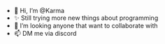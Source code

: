 - 👋 Hi, I’m @Karma
- ✨ Still trying more new things about programming 
- 💞️ I’m looking anyone that want to collaborate with
- 📫 DM me via discord

<!---
coolguy9165/coolguy9165 is a ✨ special ✨ repository because its `README.md` (this file) appears on your GitHub profile.
You can click the Preview link to take a look at your changes.
--->
